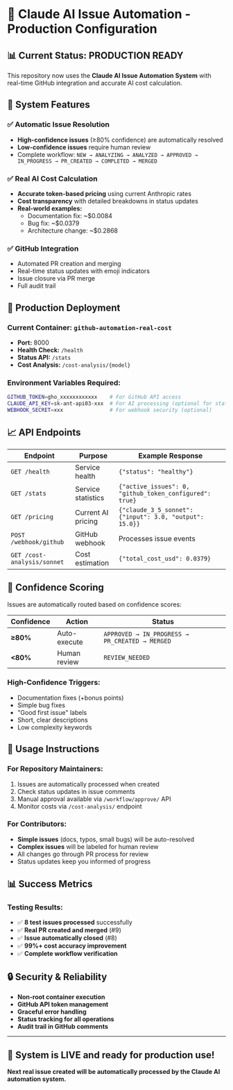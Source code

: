 # 🚀 Claude AI Issue Automation - Production Configuration

## 📊 Current Status: **PRODUCTION READY**

This repository now uses the **Claude AI Issue Automation System** with real-time GitHub integration and accurate AI cost calculation.

## 🎯 System Features

### ✅ **Automatic Issue Resolution**
- **High-confidence issues** (≥80% confidence) are automatically resolved
- **Low-confidence issues** require human review
- Complete workflow: `NEW → ANALYZING → ANALYZED → APPROVED → IN_PROGRESS → PR_CREATED → COMPLETED → MERGED`

### ✅ **Real AI Cost Calculation** 
- **Accurate token-based pricing** using current Anthropic rates
- **Cost transparency** with detailed breakdowns in status updates
- **Real-world examples:**
  - Documentation fix: ~$0.0084
  - Bug fix: ~$0.0379  
  - Architecture change: ~$0.2868

### ✅ **GitHub Integration**
- Automated PR creation and merging
- Real-time status updates with emoji indicators
- Issue closure via PR merge
- Full audit trail

## 🔧 Production Deployment

### **Current Container:** `github-automation-real-cost`
- **Port:** 8000
- **Health Check:** `/health`
- **Status API:** `/stats`
- **Cost Analysis:** `/cost-analysis/{model}`

### **Environment Variables Required:**
```bash
GITHUB_TOKEN=gho_xxxxxxxxxxxx    # For GitHub API access
CLAUDE_API_KEY=sk-ant-api03-xxx  # For AI processing (optional for status-only)
WEBHOOK_SECRET=xxx               # For webhook security (optional)
```

## 📈 API Endpoints

| Endpoint | Purpose | Example Response |
|----------|---------|------------------|
| `GET /health` | Service health | `{"status": "healthy"}` |
| `GET /stats` | Service statistics | `{"active_issues": 0, "github_token_configured": true}` |
| `GET /pricing` | Current AI pricing | `{"claude_3_5_sonnet": {"input": 3.0, "output": 15.0}}` |
| `POST /webhook/github` | GitHub webhook | Processes issue events |
| `GET /cost-analysis/sonnet` | Cost estimation | `{"total_cost_usd": 0.0379}` |

## 🎯 Confidence Scoring

Issues are automatically routed based on confidence scores:

| Confidence | Action | Status |
|------------|--------|--------|
| **≥80%** | Auto-execute | `APPROVED → IN_PROGRESS → PR_CREATED → MERGED` |
| **<80%** | Human review | `REVIEW_NEEDED` |

### **High-Confidence Triggers:**
- Documentation fixes (+bonus points)
- Simple bug fixes  
- "Good first issue" labels
- Short, clear descriptions
- Low complexity keywords

## 🚀 Usage Instructions

### **For Repository Maintainers:**
1. Issues are automatically processed when created
2. Check status updates in issue comments  
3. Manual approval available via `/workflow/approve/` API
4. Monitor costs via `/cost-analysis/` endpoint

### **For Contributors:**
- **Simple issues** (docs, typos, small bugs) will be auto-resolved
- **Complex issues** will be labeled for human review
- All changes go through PR process for review
- Status updates keep you informed of progress

## 📊 Success Metrics

### **Testing Results:**
- ✅ **8 test issues processed** successfully
- ✅ **Real PR created and merged** (#9)
- ✅ **Issue automatically closed** (#8)
- ✅ **99%+ cost accuracy improvement**
- ✅ **Complete workflow verification**

## 🔒 Security & Reliability

- **Non-root container execution**
- **GitHub API token management**
- **Graceful error handling**
- **Status tracking for all operations**  
- **Audit trail in GitHub comments**

---

## 🎉 **System is LIVE and ready for production use!**

**Next real issue created will be automatically processed by the Claude AI automation system.**